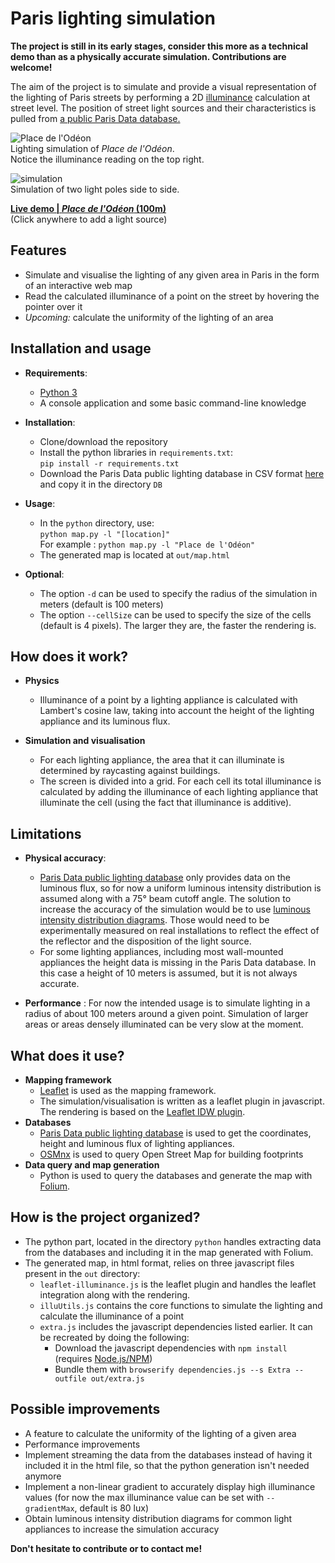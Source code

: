 # Paris lighting simulation

**The project is still in its early stages, consider this more as a technical demo than as a physically accurate simulation. Contributions are welcome!**

The aim of the project is to simulate and provide a visual representation of the lighting of Paris streets by performing a 2D [illuminance](https://en.wikipedia.org/wiki/Illuminance) calculation at street level.
The position of street light sources and their characteristics is pulled from [a public Paris Data database.](https://opendata.paris.fr/explore/dataset/eclairage-public)

![Place de l'Odéon](https://i.imgur.com/acGlfRh.gif)  
Lighting simulation of *Place de l'Odéon*.  
Notice the illuminance reading on the top right.

![simulation](https://i.imgur.com/c9CXBRb.gif)  
Simulation of two light poles side to side.

[**Live demo | *Place de l'Odéon* (100m)**](https://izipakboy.github.io/Paris-lighting-simulation/index.html)  
(Click anywhere to add a light source)

## Features  

* Simulate and visualise the lighting of any given area in Paris in the form of an interactive web map
* Read the calculated illuminance of a point on the street by hovering the pointer over it
* *Upcoming:* calculate the uniformity of the lighting of an area

## Installation and usage
* **Requirements**:
    * [Python 3](https://www.python.org/downloads/)
    * A console application and some basic command-line knowledge

* **Installation**:
    * Clone/download the repository 
    * Install the python libraries in ```requirements.txt```:  
    ```pip install -r requirements.txt```
    * Download the Paris Data public lighting database in CSV format [here](https://opendata.paris.fr/explore/dataset/eclairage-public/download/?format=csv&timezone=Europe/Berlin&lang=fr&use_labels_for_header=true&csv_separator=%3B) and copy it in the directory ```DB```

* **Usage**:
    * In the ```python``` directory, use:  
    ```python map.py -l "[location]"```  
    For example : ```python map.py -l "Place de l'Odéon"```
    * The generated map is located at ```out/map.html```

* **Optional**:
    * The option ```-d``` can be used to specify the radius of the simulation in meters (default is 100 meters)  
    * The option ```--cellSize``` can be used to specify the size of the cells (default is 4 pixels). The larger they are, the faster the rendering is.  


## How does it work?

* **Physics**
    * Illuminance of a point by a lighting appliance is calculated with Lambert's cosine law, taking into account the height of the lighting appliance and its luminous flux. 

* **Simulation and visualisation**
    * For each lighting appliance, the area that it can illuminate is determined by raycasting against buildings.  
    * The screen is divided into a grid. For each cell its total illuminance is calculated by adding the illuminance of each lighting appliance that illuminate the cell (using the fact that illuminance is additive).

## Limitations

* **Physical accuracy**:
    * [Paris Data public lighting database](https://opendata.paris.fr/explore/dataset/eclairage-public) only provides data on the luminous flux, so for now a uniform luminous intensity distribution is assumed along with a 75° beam cutoff angle. The solution to increase the accuracy of the simulation would be to use [luminous intensity distribution diagrams](https://iarc.uncg.edu/elight/learn/design/lc_sub/photodis.html). Those would need to be experimentally measured on real installations to reflect the effect of the reflector and the disposition of the light source.
    * For some lighting appliances, including most wall-mounted appliances the height data is missing in the Paris Data database. In this case a height of 10 meters is assumed, but it is not always accurate.

* **Performance** : For now the intended usage is to simulate lighting in a radius of about 100 meters around a given point. Simulation of larger areas or areas densely illuminated can be very slow at the moment.

## What does it use?

* **Mapping framework**
    * [Leaflet](https://github.com/Leaflet/Leaflet) is used as the mapping framework.  
    * The simulation/visualisation is written as a leaflet plugin in javascript. The rendering is based on the [Leaflet IDW plugin](https://github.com/spatialsparks/Leaflet.idw).
* **Databases**
    * [Paris Data public lighting database](https://opendata.paris.fr/explore/dataset/eclairage-public) is used to get the coordinates, height and luminous flux of lighting appliances.
    * [OSMnx](https://osmnx.readthedocs.io/en/stable) is used to query Open Street Map for building footprints
* **Data query and map generation**
    * Python is used to query the databases and generate the map with [Folium](https://github.com/python-visualization/folium).

## How is the project organized?

* The python part, located in the directory ```python``` handles extracting data from the databases and including it in the map generated with Folium.
* The generated map, in html format, relies on three javascript files present in the ```out``` directory:
    * ```leaflet-illuminance.js``` is the leaflet plugin and handles the leaflet integration along with the rendering.
    * ```illuUtils.js``` contains the core functions to simulate the lighting and calculate the illuminance of a point
    * ```extra.js``` includes the javascript dependencies listed earlier. It can be recreated by doing the following:
        * Download the javascript dependencies with ```npm install``` (requires [Node.js/NPM](https://docs.npmjs.com/downloading-and-installing-node-js-and-npm))
        * Bundle them with ```browserify dependencies.js --s Extra --outfile out/extra.js```

## Possible improvements

* A feature to calculate the uniformity of the lighting of a given area
* Performance improvements
* Implement streaming the data from the databases instead of having it included it in the html file, so that the python generation isn't needed anymore
* Implement a non-linear gradient to accurately display high illuminance values (for now the max illuminance value can be set with ```--gradientMax```, default is 80 lux)
* Obtain luminous intensity distribution diagrams for common light appliances to increase the simulation accuracy

**Don't hesitate to contribute or to contact me!**